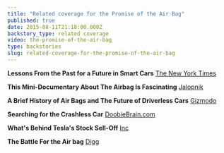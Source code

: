 ```yaml
---
title: "Related coverage for the Promise of the Air Bag"
published: true
date: 2015-08-11T21:18:00.000Z
backstory_type: related coverage
video: the-promise-of-the-air-bag
type: backstories
slug: related-coverage-for-the-promise-of-the-air-bag
---
```


**Lessons From the Past for a Future in Smart Cars**
[The New York Times](http://www.nytimes.com/2014/09/15/us/lessons-from-the-past-for-a-future-in-smart-cars.html)

**This Mini-Documentary About The Airbag Is Fascinating**
[Jalopnik](http://carbuying.jalopnik.com/this-mini-documentary-about-the-airbag-is-fascinating-1634794904)

**A Brief History of Air Bags and The Future of Driverless Cars**
[Gizmodo](http://paleofuture.gizmodo.com/a-brief-history-of-air-bags-and-the-future-of-driverles-1634903213)

**Searching for the Crashless Car**
[DoobieBrain.com](http://www.doobybrain.com/2014/09/15/retro-report-searching-for-the-crashless-car/)

**What's Behind Tesla's Stock Sell-Off**
[Inc](http://www.inc.com/jeremy-quittner/tesla-sell-off-hacking-electric-cars.html)

**The Battle For the Air bag**
[Digg](http://digg.com/video/the-promise-of-the-air-bag)

